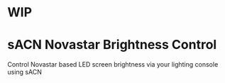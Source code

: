 # WIP
# sACN Novastar Brightness Control
Control Novastar based LED screen brightness via your lighting console using sACN
